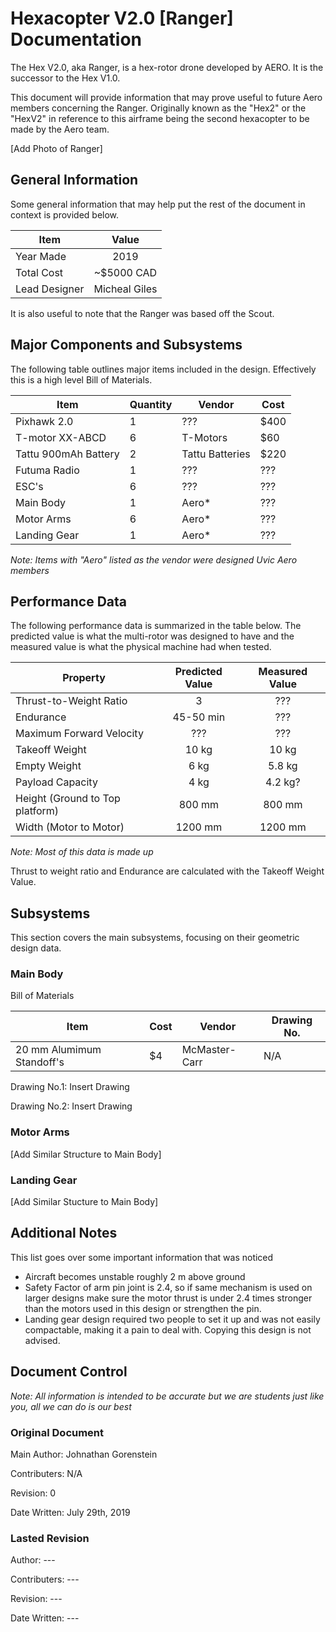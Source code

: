 # Hexacopter V2.0 [Ranger] Documentation

The Hex V2.0, aka Ranger, is a hex-rotor drone developed by AERO. It is the successor to the Hex V1.0.

This document will provide information that may prove useful to future Aero members concerning the Ranger. Originally known as the "Hex2" or the "HexV2" in reference to this airframe being the second hexacopter to be made by the Aero team.

[Add Photo of Ranger]

## General Information

Some general information that may help put the rest of the document in context is provided below.

|Item| Value |
|-----|:----:|
|Year Made| 2019 |
|Total Cost| ~$5000 CAD|
|Lead Designer| Micheal Giles|

It is also useful to note that the Ranger was based off the Scout.

## Major Components and Subsystems

The following table outlines major items included in the design. Effectively this is a high level Bill of Materials.

|Item|Quantity|Vendor|Cost|
|---|---|---|---|
|Pixhawk 2.0|1|???|$400|
|T-motor XX-ABCD|6|T-Motors|$60
|Tattu 900mAh Battery|2| Tattu Batteries|$220|
|Futuma Radio|1|???|???
|ESC's|6|???|???|
|Main Body|1|Aero*|???|*
|Motor Arms|6|Aero*|???|*
|Landing Gear|1|Aero*|???|*

_Note: Items with "Aero" listed as the vendor were designed Uvic Aero members_

## Performance Data

The following performance data is summarized in the table below. The predicted value is what the multi-rotor was designed to have and the measured value is what the physical machine had when tested.

|Property|Predicted Value|Measured Value|
|---|:---:|:---:|
|Thrust-to-Weight Ratio|3|???
|Endurance|45-50 min|???
|Maximum Forward Velocity|???|???
|Takeoff Weight|10 kg|10 kg|
|Empty Weight| 6 kg| 5.8 kg|
|Payload Capacity| 4 kg| 4.2 kg?|
|Height (Ground to Top platform)|800 mm|800 mm
|Width (Motor to Motor)|1200 mm|1200 mm


_Note: Most of this data is made up_

Thrust to weight ratio and Endurance are calculated with the Takeoff Weight Value.

## Subsystems

This section covers the main subsystems, focusing on their geometric design data.

### Main Body

Bill of Materials

|Item|Cost|Vendor|Drawing No.|
|---|---|---|---|
|20 mm Alumimum Standoff's|$4|McMaster-Carr|N/A|

Drawing No.1: Insert Drawing

Drawing No.2: Insert Drawing

### Motor Arms

[Add Similar Structure to Main Body]

### Landing Gear

[Add Similar Stucture to Main Body]

## Additional Notes

This list goes over some important information that was noticed
* Aircraft becomes unstable roughly 2 m above ground
* Safety Factor of arm pin joint is 2.4, so if same mechanism is used on larger designs make sure the motor thrust is under 2.4 times stronger than the motors used in this design or strengthen the pin.
* Landing gear design required two people to set it up and was not easily compactable, making it a pain to deal with. Copying this design is not advised.

## Document Control
_Note: All information is intended to be accurate but we are students just like you, all we can do is our best_

### Original Document

Main Author: Johnathan Gorenstein

Contributers: N/A

Revision: 0

Date Written: July 29th, 2019

### Lasted Revision

Author:  ---

Contributers: ---

Revision: ---

Date Written: ---
